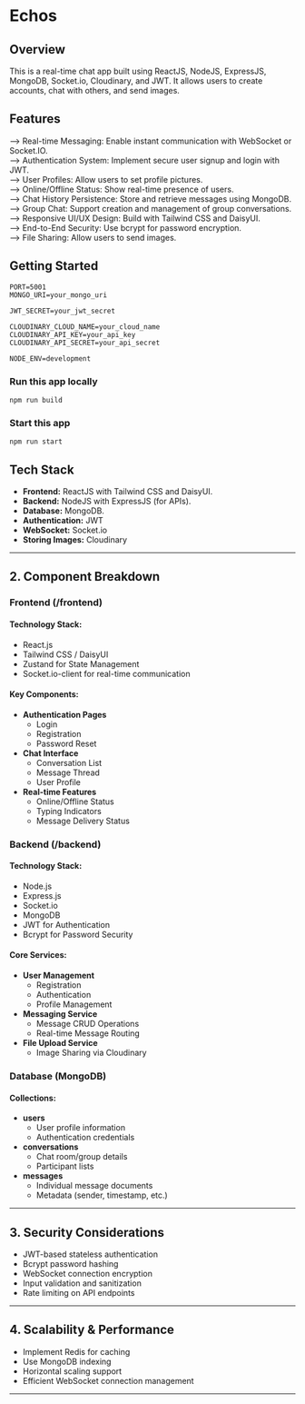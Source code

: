 # Echos

## Overview

This is a real-time chat app built using ReactJS, NodeJS, ExpressJS, MongoDB, Socket.io, Cloudinary, and JWT. It allows users to create accounts, chat with others, and send images.

## Features

--> Real-time Messaging: Enable instant communication with WebSocket or Socket.IO.  
--> Authentication System: Implement secure user signup and login with JWT.  
--> User Profiles: Allow users to set profile pictures.  
--> Online/Offline Status: Show real-time presence of users.  
--> Chat History Persistence: Store and retrieve messages using MongoDB.  
--> Group Chat: Support creation and management of group conversations.  
--> Responsive UI/UX Design: Build with Tailwind CSS and DaisyUI.  
--> End-to-End Security: Use bcrypt for password encryption.  
--> File Sharing: Allow users to send images.  

## Getting Started

```
PORT=5001
MONGO_URI=your_mongo_uri

JWT_SECRET=your_jwt_secret

CLOUDINARY_CLOUD_NAME=your_cloud_name
CLOUDINARY_API_KEY=your_api_key
CLOUDINARY_API_SECRET=your_api_secret

NODE_ENV=development
```

### Run this app locally
``` npm run build ```

### Start this app
``` npm run start ```

## Tech Stack

- **Frontend:** ReactJS with Tailwind CSS and DaisyUI.
- **Backend:** NodeJS with ExpressJS (for APIs).
- **Database:** MongoDB.
- **Authentication:** JWT
- **WebSocket:** Socket.io
- **Storing Images:** Cloudinary


---

## 2. Component Breakdown

### Frontend (/frontend)

#### Technology Stack:
- React.js
- Tailwind CSS / DaisyUI
- Zustand for State Management
- Socket.io-client for real-time communication

#### Key Components:
- **Authentication Pages**
  - Login
  - Registration
  - Password Reset
- **Chat Interface**
  - Conversation List
  - Message Thread
  - User Profile
- **Real-time Features**
  - Online/Offline Status
  - Typing Indicators
  - Message Delivery Status

### Backend (/backend)

#### Technology Stack:
- Node.js
- Express.js
- Socket.io
- MongoDB
- JWT for Authentication
- Bcrypt for Password Security

#### Core Services:
- **User Management**
  - Registration
  - Authentication
  - Profile Management
- **Messaging Service**
  - Message CRUD Operations
  - Real-time Message Routing
- **File Upload Service**
  - Image Sharing via Cloudinary

### Database (MongoDB)

#### Collections:
- **users**
  - User profile information
  - Authentication credentials
- **conversations**
  - Chat room/group details
  - Participant lists
- **messages**
  - Individual message documents
  - Metadata (sender, timestamp, etc.)

---

## 3. Security Considerations
- JWT-based stateless authentication
- Bcrypt password hashing
- WebSocket connection encryption
- Input validation and sanitization
- Rate limiting on API endpoints

---

## 4. Scalability & Performance
- Implement Redis for caching
- Use MongoDB indexing
- Horizontal scaling support
- Efficient WebSocket connection management

---



